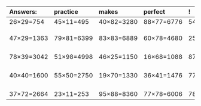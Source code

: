 | Answers: | practice | makes | perfect | ! |
| :--- | :--- | :--- | :--- | :--- |
| 26×29=754 | 45×11=495 | 40×82=3280 | 88×77=6776 | 54×51=2754 | 
|   |   |   |   |   | 
|   |   |   |   |   | 
|   |   |   |   |   | 
| 47×29=1363 | 79×81=6399 | 83×83=6889 | 60×78=4680 | 25×71=1775 | 
|   |   |   |   |   | 
|   |   |   |   |   | 
|   |   |   |   |   | 
|   |   |   |   |   | 
| 78×39=3042 | 51×98=4998 | 46×25=1150 | 16×68=1088 | 87×14=1218 | 
|   |   |   |   |   | 
|   |   |   |   |   | 
|   |   |   |   |   | 
|   |   |   |   |   | 
| 40×40=1600 | 55×50=2750 | 19×70=1330 | 36×41=1476 | 77×46=3542 | 
|   |   |   |   |   | 
|   |   |   |   |   | 
|   |   |   |   |   | 
|   |   |   |   |   | 
| 37×72=2664 | 23×11=253 | 95×88=8360 | 77×78=6006 | 78×66=5148 | 
